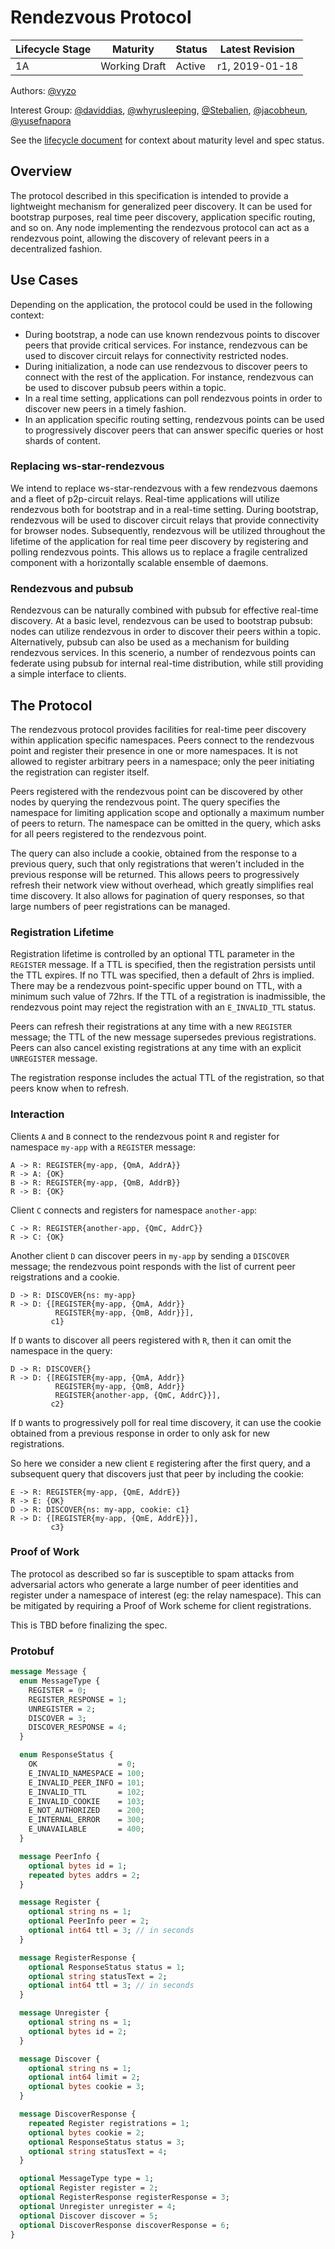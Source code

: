 # Rendezvous Protocol

| Lifecycle Stage | Maturity      | Status | Latest Revision |
|-----------------|---------------|--------|-----------------|
| 1A              | Working Draft | Active | r1, 2019-01-18  |

Authors: [@vyzo]

Interest Group: [@daviddias], [@whyrusleeping], [@Stebalien], [@jacobheun], [@yusefnapora]

[@vyzo]: https://github.com/vyzo
[@daviddias]: https://github.com/daviddias
[@whyrusleeping]: https://github.com/whyrusleeping
[@Stebalien]: https://github.com/Stebalien
[@jacobheun]: https://github.com/jacobheun
[@yusefnapora]: https://github.com/yusefnapora

See the [lifecycle document][lifecycle-spec] for context about maturity level
and spec status.

[lifecycle-spec]: https://github.com/libp2p/specs/blob/master/00-framework-01-spec-lifecycle.md

## Overview

The protocol described in this specification is intended to provide a
lightweight mechanism for generalized peer discovery. It can be used
for bootstrap purposes, real time peer discovery, application specific
routing, and so on.  Any node implementing the rendezvous protocol can
act as a rendezvous point, allowing the discovery of relevant peers in
a decentralized fashion.

## Use Cases

Depending on the application, the protocol could be used in the
following context:
- During bootstrap, a node can use known rendezvous points to discover
  peers that provide critical services. For instance, rendezvous can
  be used to discover circuit relays for connectivity restricted
  nodes.
- During initialization, a node can use rendezvous to discover
  peers to connect with the rest of the application. For instance,
  rendezvous can be used to discover pubsub peers within a topic.
- In a real time setting, applications can poll rendezvous points in
  order to discover new peers in a timely fashion.
- In an application specific routing setting, rendezvous points can be
  used to progressively discover peers that can answer specific queries
  or host shards of content.

### Replacing ws-star-rendezvous

We intend to replace ws-star-rendezvous with a few rendezvous daemons
and a fleet of p2p-circuit relays.  Real-time applications will
utilize rendezvous both for bootstrap and in a real-time setting.
During bootstrap, rendezvous will be used to discover circuit relays
that provide connectivity for browser nodes.  Subsequently, rendezvous
will be utilized throughout the lifetime of the application for real
time peer discovery by registering and polling rendezvous points.
This allows us to replace a fragile centralized component with a
horizontally scalable ensemble of daemons.

### Rendezvous and pubsub

Rendezvous can be naturally combined with pubsub for effective
real-time discovery.  At a basic level, rendezvous can be used to
bootstrap pubsub: nodes can utilize rendezvous in order to discover
their peers within a topic.  Alternatively, pubsub can also be used as
a mechanism for building rendezvous services. In this scenerio, a
number of rendezvous points can federate using pubsub for internal
real-time distribution, while still providing a simple interface to
clients.


## The Protocol

The rendezvous protocol provides facilities for real-time peer
discovery within application specific namespaces. Peers connect to the
rendezvous point and register their presence in one or more
namespaces. It is not allowed to register arbitrary peers in a
namespace; only the peer initiating the registration can register
itself.

Peers registered with the rendezvous point can be discovered by other
nodes by querying the rendezvous point. The query specifies the
namespace for limiting application scope and optionally a maximum
number of peers to return. The namespace can be omitted in the query,
which asks for all peers registered to the rendezvous point.

The query can also include a cookie, obtained from the response to a
previous query, such that only registrations that weren't included in
the previous response will be returned. This allows peers to
progressively refresh their network view without overhead, which
greatly simplifies real time discovery. It also allows for pagination
of query responses, so that large numbers of peer registrations can be
managed.

### Registration Lifetime

Registration lifetime is controlled by an optional TTL parameter in
the `REGISTER` message.  If a TTL is specified, then the registration
persists until the TTL expires.  If no TTL was specified, then a default
of 2hrs is implied. There may be a rendezvous point-specific upper bound
on TTL, with a minimum such value of 72hrs. If the TTL of a registration
is inadmissible, the rendezvous point may reject the registration with
an `E_INVALID_TTL` status.

Peers can refresh their registrations at any time with a new
`REGISTER` message; the TTL of the new message supersedes previous
registrations. Peers can also cancel existing registrations at any
time with an explicit `UNREGISTER` message.

The registration response includes the actual TTL of the registration,
so that peers know when to refresh.

### Interaction

Clients `A` and `B` connect to the rendezvous point `R` and register for namespace
`my-app` with a `REGISTER` message:

```
A -> R: REGISTER{my-app, {QmA, AddrA}}
R -> A: {OK}
B -> R: REGISTER{my-app, {QmB, AddrB}}
R -> B: {OK}
```

Client `C` connects and registers for namespace `another-app`:
```
C -> R: REGISTER{another-app, {QmC, AddrC}}
R -> C: {OK}
```

Another client `D` can discover peers in `my-app` by sending a `DISCOVER` message; the
rendezvous point responds with the list of current peer reigstrations and a cookie.
```
D -> R: DISCOVER{ns: my-app}
R -> D: {[REGISTER{my-app, {QmA, Addr}}
          REGISTER{my-app, {QmB, Addr}}],
         c1}
```

If `D` wants to discover all peers registered with `R`, then it can omit the namespace
in the query:
```
D -> R: DISCOVER{}
R -> D: {[REGISTER{my-app, {QmA, Addr}}
          REGISTER{my-app, {QmB, Addr}}
          REGISTER{another-app, {QmC, AddrC}}],
         c2}
```

If `D` wants to progressively poll for real time discovery, it can use
the cookie obtained from a previous response in order to only ask for
new registrations.

So here we consider a new client `E` registering after the first query,
and a subsequent query that discovers just that peer by including the cookie:
```
E -> R: REGISTER{my-app, {QmE, AddrE}}
R -> E: {OK}
D -> R: DISCOVER{ns: my-app, cookie: c1}
R -> D: {[REGISTER{my-app, {QmE, AddrE}}],
         c3}
```

### Proof of Work

The protocol as described so far is susceptible to spam attacks from
adversarial actors who generate a large number of peer identities and
register under a namespace of interest (eg: the relay namespace). This
can be mitigated by requiring a Proof of Work scheme for client
registrations.

This is TBD before finalizing the spec.

### Protobuf

```protobuf
message Message {
  enum MessageType {
    REGISTER = 0;
    REGISTER_RESPONSE = 1;
    UNREGISTER = 2;
    DISCOVER = 3;
    DISCOVER_RESPONSE = 4;
  }

  enum ResponseStatus {
    OK                  = 0;
    E_INVALID_NAMESPACE = 100;
    E_INVALID_PEER_INFO = 101;
    E_INVALID_TTL       = 102;
    E_INVALID_COOKIE    = 103;
    E_NOT_AUTHORIZED    = 200;
    E_INTERNAL_ERROR    = 300;
    E_UNAVAILABLE       = 400;
  }

  message PeerInfo {
    optional bytes id = 1;
    repeated bytes addrs = 2;
  }

  message Register {
    optional string ns = 1;
    optional PeerInfo peer = 2;
    optional int64 ttl = 3; // in seconds
  }

  message RegisterResponse {
    optional ResponseStatus status = 1;
    optional string statusText = 2;
    optional int64 ttl = 3; // in seconds
  }

  message Unregister {
    optional string ns = 1;
    optional bytes id = 2;
  }

  message Discover {
    optional string ns = 1;
    optional int64 limit = 2;
    optional bytes cookie = 3;
  }

  message DiscoverResponse {
    repeated Register registrations = 1;
    optional bytes cookie = 2;
    optional ResponseStatus status = 3;
    optional string statusText = 4;
  }

  optional MessageType type = 1;
  optional Register register = 2;
  optional RegisterResponse registerResponse = 3;
  optional Unregister unregister = 4;
  optional Discover discover = 5;
  optional DiscoverResponse discoverResponse = 6;
}
```
